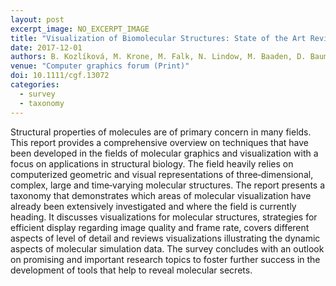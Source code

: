 ```yaml
---
layout: post
excerpt_image: NO_EXCERPT_IMAGE
title: "Visualization of Biomolecular Structures: State of the Art Revisited"
date: 2017-12-01
authors: B. Kozlíková, M. Krone, M. Falk, N. Lindow, M. Baaden, D. Baum, I. Viola, J. Parulek & H. Hege
venue: "Computer graphics forum (Print)"
doi: 10.1111/cgf.13072
categories:
  - survey
  - taxonomy
---
```

Structural properties of molecules are of primary concern in many fields. This report provides a comprehensive overview on techniques that have been developed in the fields of molecular graphics and visualization with a focus on applications in structural biology. The field heavily relies on computerized geometric and visual representations of three‐dimensional, complex, large and time‐varying molecular structures. The report presents a taxonomy that demonstrates which areas of molecular visualization have already been extensively investigated and where the field is currently heading. It discusses visualizations for molecular structures, strategies for efficient display regarding image quality and frame rate, covers different aspects of level of detail and reviews visualizations illustrating the dynamic aspects of molecular simulation data. The survey concludes with an outlook on promising and important research topics to foster further success in the development of tools that help to reveal molecular secrets.
